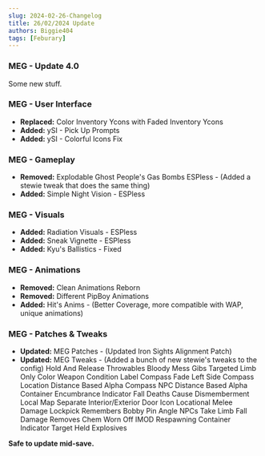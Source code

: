 ```yaml
---
slug: 2024-02-26-Changelog
title: 26/02/2024 Update
authors: Biggie404
tags: [Feburary]
---
```


### MEG - Update 4.0

Some new stuff.

### MEG - User Interface
- **Replaced:** Color Inventory Ycons with Faded Inventory Ycons
- **Added:** ySI - Pick Up Prompts
- **Added:** ySI - Colorful Icons Fix

### MEG - Gameplay
- **Removed:** Explodable Ghost People's Gas Bombs ESPless - (Added a stewie tweak that does the same thing)
- **Added:** Simple Night Vision - ESPless

### MEG - Visuals
- **Added:** Radiation Visuals - ESPless
- **Added:** Sneak Vignette - ESPless
- **Added:** Kyu's Ballistics - Fixed

### MEG - Animations
- **Removed:** Clean Animations Reborn
- **Removed:** Different PipBoy Animations
- **Added:** Hit's Anims - (Better Coverage, more compatible with WAP, unique animations)

### MEG - Patches & Tweaks
- **Updated:** MEG Patches - (Updated Iron Sights Alignment Patch)
- **Updated:** MEG Tweaks - (Added a bunch of new stewie's tweaks to the config)
Hold And Release Throwables
Bloody Mess Gibs Targeted Limb Only
Color Weapon Condition Label
Compass Fade Left Side
Compass Location Distance Based Alpha
Compass NPC Distance Based Alpha
Container Encumbrance Indicator
Fall Deaths Cause Dismemberment
Local Map Separate Interior/Exterior Door Icon
Locational Melee Damage
Lockpick Remembers Bobby Pin Angle
NPCs Take Limb Fall Damage
Removes Chem Worn Off IMOD
Respawning Container Indicator
Target Held Explosives

**Safe to update mid-save.**